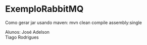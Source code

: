 # ExemploRabbitMQ

Como gerar jar usando maven: mvn clean compile assembly:single

Alunos: José Adelson <br> 
        Tiago Rodrigues
